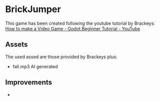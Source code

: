# BrickJumper

This game has been created following the youtube tutorial by Brackeys: [How to make a Video Game - Godot Beginner Tutorial - YouTube](https://www.youtube.com/watch?v=LOhfqjmasi0)

## Assets

The used assed are those provided by Brackeys plus:

- fall.mp3 AI generated

## Improvements

- 


